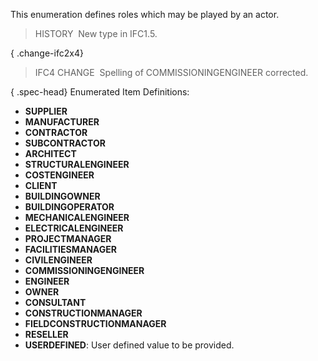 This enumeration defines roles which may be played by an actor.

> HISTORY&nbsp; New type in IFC1.5.

{ .change-ifc2x4}
> IFC4 CHANGE&nbsp; Spelling of COMMISSIONINGENGINEER corrected.

{ .spec-head}
Enumerated Item Definitions:

* **SUPPLIER**
* **MANUFACTURER**
* **CONTRACTOR**
* **SUBCONTRACTOR**
* **ARCHITECT**
* **STRUCTURALENGINEER**
* **COSTENGINEER**
* **CLIENT**
* **BUILDINGOWNER**
* **BUILDINGOPERATOR**
* **MECHANICALENGINEER**
* **ELECTRICALENGINEER**
* **PROJECTMANAGER**
* **FACILITIESMANAGER**
* **CIVILENGINEER**
* **COMMISSIONINGENGINEER**
* **ENGINEER**
* **OWNER**
* **CONSULTANT**
* **CONSTRUCTIONMANAGER**
* **FIELDCONSTRUCTIONMANAGER**
* **RESELLER**
* **USERDEFINED**: User defined value to be provided.